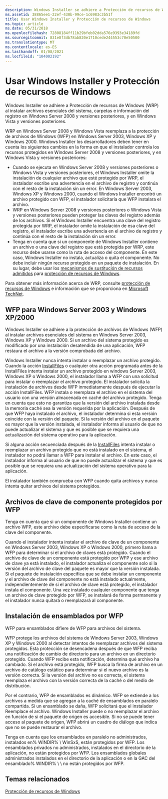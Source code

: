 ```yaml
---
description: Windows Installer se adhiere a Protección de recursos de Windows (WRP) al instalar archivos esenciales del sistema, carpetas e información del registro en Windows Server 2008 y versiones posteriores, y en Windows Vista y versiones posteriores.
ms.assetid: 38865ee1-22ef-430b-99ce-1c6983c3b51f
title: Usar Windows Installer y Protección de recursos de Windows
ms.topic: article
ms.date: 05/31/2018
ms.openlocfilehash: 72808184ff11b29bfeb02dda576e9393e34189fd
ms.sourcegitcommit: 831e8f3db78ab820e1710cede244553c70e50500
ms.translationtype: MT
ms.contentlocale: es-ES
ms.lasthandoff: 01/08/2021
ms.locfileid: "104002192"
---
```

# <a name="using-windows-installer-and-windows-resource-protection"></a>Usar Windows Installer y Protección de recursos de Windows

Windows Installer se adhiere a Protección de recursos de Windows (WRP) al instalar archivos esenciales del sistema, carpetas e información del registro en Windows Server 2008 y versiones posteriores, y en Windows Vista y versiones posteriores.

WRP en Windows Server 2008 y Windows Vista reemplaza a la protección de archivos de Windows (WFP) en Windows Server 2003, Windows XP y Windows 2000. Windows Installer los desarrolladores deben tener en cuenta los siguientes cambios en la forma en que el instalador controla los recursos protegidos en Windows Server 2008 y versiones posteriores, y en Windows Vista y versiones posteriores:

-   Cuando se ejecuta en Windows Server 2008 y versiones posteriores o Windows Vista y versiones posteriores, el Windows Installer omite la instalación de cualquier archivo que esté protegido por WRP, el instalador escribe una advertencia en el archivo de registro y continúa con el resto de la instalación sin un error. En Windows Server 2003, Windows XP y Windows 2000, cuando el Windows Installer encontró un archivo protegido con WFP, el instalador solicitaría que WFP instalara el archivo.
-   WRP en Windows Server 2008 y versiones posteriores o Windows Vista y versiones posteriores pueden proteger las claves del registro además de los archivos. Si el Windows Installer encuentra una clave del registro protegida por WRP, el instalador omite la instalación de esa clave del registro, el instalador escribe una advertencia en el archivo de registro y continúa con el resto de la instalación sin un error.
-   Tenga en cuenta que si un componente de Windows Installer contiene un archivo o una clave del registro que está protegida por WRP, este recurso debe usarse como la ruta de acceso del componente. En este caso, Windows Installer no instala, actualiza o quita el componente. No debe incluir ningún recurso protegido en un paquete de instalación. En su lugar, debe usar los [mecanismos de sustitución de recursos admitidos](../wfp/supported-file-replacement-mechanisms.md) para [protección de recursos de Windows](../wfp/windows-resource-protection-portal.md).

Para obtener más información acerca de WRP, consulte [protección de recursos de Windows](../wfp/windows-resource-protection-portal.md) e información que se proporciona en [Microsoft TechNet](/previous-versions/windows/it-pro/windows-server-2008-R2-and-2008/cc709691(v=ws.10)).

## <a name="wfp-for-windows-server-2003-and-windows-xp2000"></a>WFP para Windows Server 2003 y Windows XP/2000

Windows Installer se adhiere a la protección de archivos de Windows (WFP) al instalar archivos esenciales del sistema en Windows Server 2003, Windows XP y Windows 2000. Si un archivo del sistema protegido es modificado por una instalación desatendida de una aplicación, WFP restaura el archivo a la versión comprobada del archivo.

Windows Installer nunca intenta instalar o reemplazar un archivo protegido. Cuando la acción [InstallFiles](installfiles-action.md) o cualquier otra acción programada antes de la InstallFiles intenta instalar un archivo protegido en windows Server 2003, Windows XP o Windows 2000, el instalador llama a WFP con una solicitud para instalar o reemplazar el archivo protegido. El instalador solicita la instalación de archivos desde WFP inmediatamente después de ejecutar la acción InstallFiles. WFP instala o reemplaza el archivo en el sistema del usuario con una versión almacenada en caché del archivo protegido. Tenga en cuenta que esto no garantiza que la versión del archivo instalada desde la memoria caché sea la versión requerida por la aplicación. Después de que WFP haya instalado el archivo, el instalador determina si esta versión coincide con la versión del paquete. Si la versión del archivo en el paquete es mayor que la versión instalada, el instalador informa al usuario de que no puede actualizar el sistema y que es posible que se requiera una actualización del sistema operativo para la aplicación.

Si alguna acción secuenciada después de la [InstallFiles](installfiles-action.md) intenta instalar o reemplazar un archivo protegido que no está instalado en el sistema, el instalador no podrá llamar a WFP para instalar el archivo. En este caso, el instalador informa al usuario de que no puede actualizar el sistema y que es posible que se requiera una actualización del sistema operativo para la aplicación.

El instalador también comprueba con WFP cuando quita archivos y nunca intenta quitar archivos del sistema protegidos.

## <a name="component-key-files-protected-by-wfp"></a>Archivos de clave de componente protegidos por WFP

Tenga en cuenta que si un componente de Windows Installer contiene un archivo WFP, este archivo debe especificarse como la ruta de acceso de la clave del componente.

Cuando el instalador intenta instalar el archivo de clave de un componente en Windows Server 2003, Windows XP o Windows 2000, primero llama a WFP para determinar si el archivo de claves está protegido. Cuando el archivo de clave de un componente está protegido por WFP y ese archivo de clave ya está instalado, el instalador actualiza el componente solo si la versión del archivo de clave del paquete es mayor que la versión instalada. Si el paquete de instalación especifica que se debe instalar un componente y el archivo de clave del componente no está instalado actualmente, independientemente de si el archivo de clave está protegido, el instalador instala el componente. Una vez instalado cualquier componente que tenga un archivo de clave protegido por WFP, se instalará de forma permanente y el instalador nunca quitará o reemplazará al componente.

## <a name="installation-of-assemblies-by-wfp"></a>Instalación de ensamblados por WFP

WFP para ensamblados difiere de WFP para archivos del sistema.

WFP protege los archivos del sistema de Windows Server 2003, Windows XP y Windows 2000 al detectar intentos de reemplazar archivos del sistema protegidos. Esta protección se desencadena después de que WFP reciba una notificación de cambio de directorio para un archivo en un directorio protegido. Cuando WFP recibe esta notificación, determina qué archivo ha cambiado. Si el archivo está protegido, WFP busca la firma de archivo en un archivo de catálogo estático para determinar si el nuevo archivo es la versión correcta. Si la versión del archivo no es correcta, el sistema reemplaza el archivo con la versión correcta de la caché o del medio de distribución.

Por el contrario, WFP de ensamblados es dinámico. WFP se extiende a los archivos a medida que se agregan a la caché de ensamblados en paralelo compartida. Si un ensamblado se daña, WFP solicitará que el instalador Reemplace el archivo. Windows Installer puede o no reemplazar el archivo en función de si el paquete de origen es accesible. Si no se puede tener acceso al paquete de origen, WFP abrirá un cuadro de diálogo que indica que no se puede restaurar el archivo.

Tenga en cuenta que los ensamblados en paralelo no administrados, instalados en% WINDIR% \\ WinSxS, están protegidos por WFP. Los ensamblados privados no administrados, instalados en el directorio de la aplicación, no están protegidos por WFP. Los ensamblados globales administrados instalados en el directorio de la aplicación o en la GAC del ensamblado% WINDIR% \\ \\ no están protegidos por WFP.

## <a name="related-topics"></a>Temas relacionados

<dl> <dt>

[Protección de recursos de Windows](../wfp/windows-resource-protection-portal.md)
</dt> </dl>

 

 
